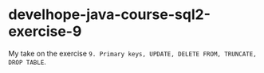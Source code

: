 # develhope-java-course-sql2-exercise-9
My take on the exercise `9. Primary keys, UPDATE, DELETE FROM, TRUNCATE, DROP TABLE`.
